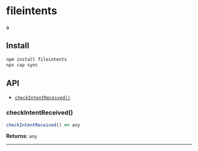 # fileintents

a

## Install

```bash
npm install fileintents
npx cap sync
```

## API

<docgen-index>

* [`checkIntentReceived()`](#checkintentreceived)

</docgen-index>

<docgen-api>
<!--Update the source file JSDoc comments and rerun docgen to update the docs below-->

### checkIntentReceived()

```typescript
checkIntentReceived() => any
```

**Returns:** <code>any</code>

--------------------

</docgen-api>
